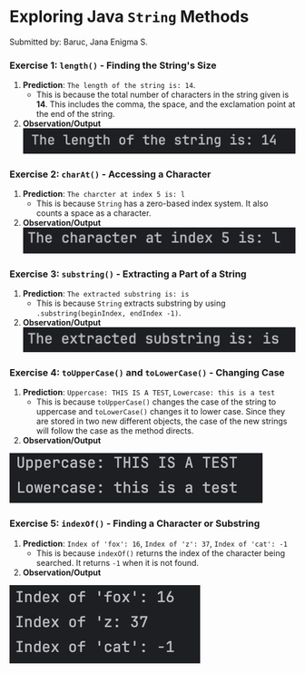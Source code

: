 # Exploring Java `String` Methods
Submitted by: Baruc, Jana Enigma S.

### Exercise 1: `length()`  - Finding the String's Size
1. **Prediction**: `The length of the string is: 14`. 
   * This is because the total number of characters in the string given is **14**. This includes the comma, the space, and the exclamation point at the end of the string.
2. **Observation/Output**
![Exercise 1 Output](exercise1.png)

### Exercise 2: `charAt()` - Accessing a Character
1. **Prediction**: `The charcter at index 5 is: l`
   * This is because `String` has a zero-based index system. It also counts a space as a character.
2. **Observation/Output**
![Exercise 2 Output](exercise2.png)

### Exercise 3: `substring()` - Extracting a Part of a String
1. **Prediction**: `The extracted substring is: is`
   * This is because `String` extracts substring by using `.substring(beginIndex, endIndex -1)`.
2. **Observation/Output**
![Exercise 3 Output](exercise3.png)

### Exercise 4: `toUpperCase()` and `toLowerCase()` - Changing Case
1. **Prediction**: `Uppercase: THIS IS A TEST`, `Lowercase: this is a test`
   * This is because `toUpperCase()` changes the case of the string to uppercase and  `toLowerCase()` changes it to lower case. Since they are stored in two new different objects, the case of the new strings will follow the case as the method directs.
2. **Observation/Output**

![Exercise 4 Output](exercise4.png)

### Exercise 5: `indexOf()` - Finding a Character or Substring
1. **Prediction**: `Index of 'fox': 16`, `Index of 'z': 37`, `Index of 'cat': -1`
   * This is because `indexOf()` returns the index of the character being searched. It returns `-1` when it is not found.
2. **Observation/Output**

![Exercise 5 Output](exercise5.png)


